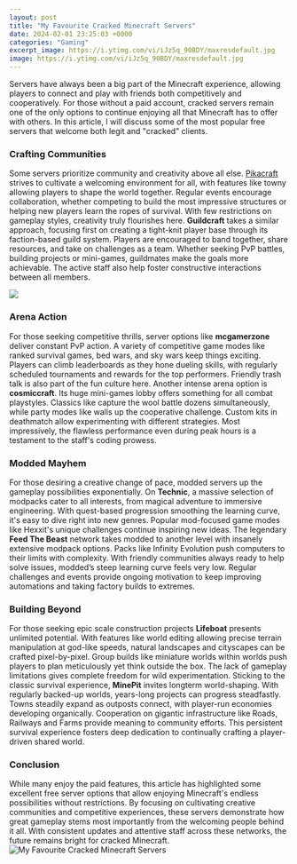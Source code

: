 ```yaml
---
layout: post
title: "My Favourite Cracked Minecraft Servers"
date: 2024-02-01 23:25:03 +0000
categories: "Gaming"
excerpt_image: https://i.ytimg.com/vi/iJz5q_90BDY/maxresdefault.jpg
image: https://i.ytimg.com/vi/iJz5q_90BDY/maxresdefault.jpg
---
```


Servers have always been a big part of the Minecraft experience, allowing players to connect and play with friends both competitively and cooperatively. For those without a paid account, cracked servers remain one of the only options to continue enjoying all that Minecraft has to offer with others. In this article, I will discuss some of the most popular free servers that welcome both legit and "cracked" clients.
### Crafting Communities
Some servers prioritize community and creativity above all else. [Pikacraft](https://store.fi.io.vn/womens-cute-doberman-dog-face-pup-pet-puppy-lover-best-dad-mom-ever-v-neck-t-shirt/women&) strives to cultivate a welcoming environment for all, with features like towny allowing players to shape the world together. Regular events encourage collaboration, whether competing to build the most impressive structures or helping new players learn the ropes of survival. With few restrictions on gameplay styles, creativity truly flourishes here. 
**Guildcraft** takes a similar approach, focusing first on creating a tight-knit player base through its faction-based guild system. Players are encouraged to band together, share resources, and take on challenges as a team. Whether seeking PvP battles, building projects or mini-games, guildmates make the goals more achievable. The active staff also help foster constructive interactions between all members.

![](https://img.gurugamer.com/resize/740x-/2021/04/09/blockdrop-69a4.jpg)
### Arena Action 
For those seeking competitive thrills, server options like **mcgamerzone** deliver constant PvP action. A variety of competitive game modes like ranked survival games, bed wars, and sky wars keep things exciting. Players can climb leaderboards as they hone dueling skills, with regularly scheduled tournaments and rewards for the top performers. Friendly trash talk is also part of the fun culture here.
Another intense arena option is **cosmiccraft**. Its huge mini-games lobby offers something for all combat playstyles. Classics like capture the wool battle dozens simultaneously, while party modes like walls up the cooperative challenge. Custom kits in deathmatch allow experimenting with different strategies. Most impressively, the flawless performance even during peak hours is a testament to the staff's coding prowess.
### Modded Mayhem  
For those desiring a creative change of pace, modded servers up the gameplay possibilities exponentially. On **Technic**, a massive selection of modpacks cater to all interests, from magical adventure to immersive engineering. With quest-based progression smoothing the learning curve, it's easy to dive right into new genres. Popular mod-focused game modes like Hexxit's unique challenges continue inspiring new ideas.
The legendary **Feed The Beast** network takes modded to another level with insanely extensive modpack options. Packs like Infinity Evolution push computers to their limits with complexity. With friendly communities always ready to help solve issues, modded’s steep learning curve feels very low. Regular challenges and events provide ongoing motivation to keep improving automations and taking factory builds to extremes.
### Building Beyond 
For those seeking epic scale construction projects **Lifeboat** presents unlimited potential. With features like world editing allowing precise terrain manipulation at god-like speeds, natural landscapes and cityscapes can be crafted pixel-by-pixel. Group builds like miniature worlds within worlds push players to plan meticulously yet think outside the box. The lack of gameplay limitations gives complete freedom for wild experimentation. 
Sticking to the classic survival experience, **MinePit** invites longterm world-shaping. With regularly backed-up worlds, years-long projects can progress steadfastly. Towns steadily expand as outposts connect, with player-run economies developing organically. Cooperation on gigantic infrastructure like Roads, Railways and Farms provide meaning to community efforts. This persistent survival experience fosters deep dedication to continually crafting a player-driven shared world.
### Conclusion 
While many enjoy the paid features, this article has highlighted some excellent free server options that allow enjoying Minecraft's endless possibilities without restrictions. By focusing on cultivating creative communities and competitive experiences, these servers demonstrate how great gameplay stems most importantly from the welcoming people behind it all. With consistent updates and attentive staff across these networks, the future remains bright for cracked Minecraft.
![My Favourite Cracked Minecraft Servers](https://i.ytimg.com/vi/iJz5q_90BDY/maxresdefault.jpg)